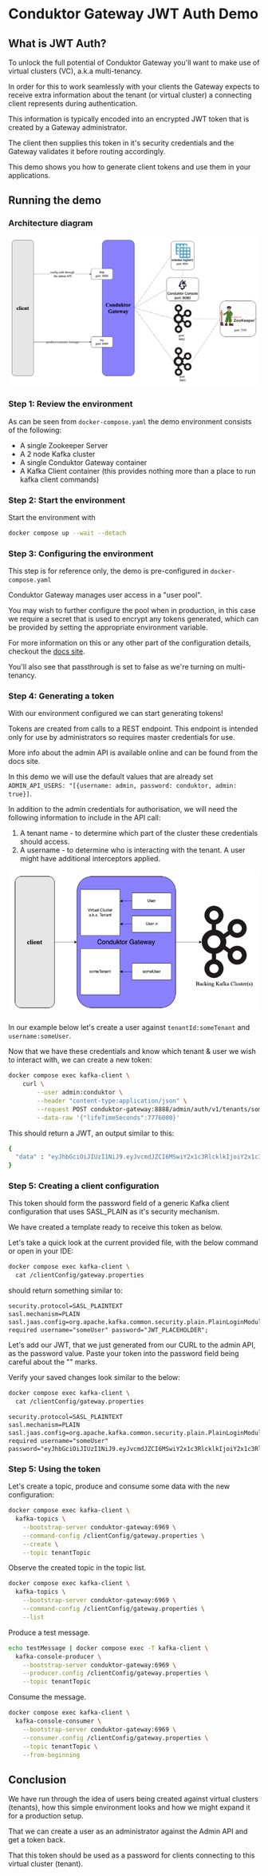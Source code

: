 # Conduktor Gateway JWT Auth Demo

## What is JWT Auth?

To unlock the full potential of Conduktor Gateway you'll want to make use of virtual clusters (VC), a.k.a multi-tenancy. 

In order for this to work seamlessly with your clients the Gateway expects to receive extra information about the tenant (or virtual cluster) a connecting client represents  during authentication. 

This information is typically encoded into an encrypted JWT token that is created by a Gateway administrator. 

The client then supplies this token in it's security credentials and the Gateway validates it before routing accordingly.   

This demo shows you how to generate client tokens and use them in your applications.

## Running the demo

### Architecture diagram
![architecture diagram](images/jwt-auth.png "authentication")

### Step 1: Review the environment

As can be seen from `docker-compose.yaml` the demo environment consists of the following:

* A single Zookeeper Server
* A 2 node Kafka cluster
* A single Conduktor Gateway container
* A Kafka Client container (this provides nothing more than a place to run kafka client commands)

### Step 2: Start the environment

Start the environment with

```bash
docker compose up --wait --detach
```

### Step 3: Configuring the environment

This step is for reference only, the demo is pre-configured in `docker-compose.yaml`

Conduktor Gateway manages user access in a "user pool".

You may wish to further configure the pool when in production, in this case we require a secret that is used to encrypt any tokens generated, which can be provided by setting the appropriate environment variable. 

For more information on this or any other part of the configuration details, checkout the [docs site](https://docs.conduktor.io/).

You'll also see that passthrough is set to false as we're turning on multi-tenancy.

### Step 4: Generating a token

With our environment configured we can start generating tokens!  

Tokens are created from calls to a REST endpoint. 
This endpoint is intended only for use by administrators so requires master credentials for use. 

More info about the admin API is available online and can be found from the docs site.

In this demo we will use the default values that are already set `ADMIN_API_USERS: "[{username: admin, password: conduktor, admin: true}]`.

In addition to the admin credentials for authorisation, we will need the following information to include in the API call:

1. A tenant name - to determine which part of the cluster these credentials should access.
2. A username - to determine who is interacting with the tenant. A user might have additional interceptors applied.

![tenant-user](./images/tenant-user.png)

In our example below let's create a user against `tenantId:someTenant` and `username:someUser`.

Now that we have these credentials and know which tenant & user we wish to interact with, we can create a new token:

```bash
docker compose exec kafka-client \
    curl \
        --user admin:conduktor \
        --header "content-type:application/json" \
        --request POST conduktor-gateway:8888/admin/auth/v1/tenants/someTenant/username/someUser \
        --data-raw '{"lifeTimeSeconds":7776000}'
```

This should return a JWT, an output similar to this:

```bash
{
  "data" : "eyJhbGciOiJIUzI1NiJ9.eyJvcmdJZCI6MSwiY2x1c3RlcklkIjoiY2x1c3RlcjEiLCJ1c2VybmFtZSI6InRlc3RAY29uZHVrdG9yLmlvIn0.XhB1e_ZXvgZ8zIfr28UQ33S8VA7yfWyfdM561Em9lrM"
}
```

### Step 5: Creating a client configuration

This token should form the password field of a generic Kafka client configuration that uses SASL_PLAIN as it's security mechanism. 

We have created a template ready to receive this token as below. 

Let's take a quick look at the current provided file, with the below command or open in your IDE:

```bash
docker compose exec kafka-client \
  cat /clientConfig/gateway.properties
```

should return something similar to:

```properties
security.protocol=SASL_PLAINTEXT
sasl.mechanism=PLAIN
sasl.jaas.config=org.apache.kafka.common.security.plain.PlainLoginModule required username="someUser" password="JWT_PLACEHOLDER";
```

Let's add our JWT, that we just generated from our CURL to the admin API, as the password value. Paste your token into the password field being careful about the "" marks.

Verify your saved changes look similar to the below:

```bash
docker compose exec kafka-client \
  cat /clientConfig/gateway.properties
```

```properties
security.protocol=SASL_PLAINTEXT
sasl.mechanism=PLAIN
sasl.jaas.config=org.apache.kafka.common.security.plain.PlainLoginModule required username="someUser" password="eyJhbGciOiJIUzI1NiJ9.eyJvcmdJZCI6MSwiY2x1c3RlcklkIjoiY2x1c3RlcjEiLCJ1c2VybmFtZSI6InRlc3RAY29uZHVrdG9yLmlvIn0.XhB1e_ZXvgZ8zIfr28UQ33S8VA7yfWyfdM561Em9lrM";
```

### Step 5: Using the token

Let's create a topic, produce and consume some data with the new configuration:

```bash
docker compose exec kafka-client \
  kafka-topics \
    --bootstrap-server conduktor-gateway:6969 \
    --command-config /clientConfig/gateway.properties \
    --create \
    --topic tenantTopic
```
Observe the created topic in the topic list.
```bash
docker compose exec kafka-client \
  kafka-topics \
    --bootstrap-server conduktor-gateway:6969 \
    --command-config /clientConfig/gateway.properties \
    --list
```
  

Produce a test message.
```bash
echo testMessage | docker compose exec -T kafka-client \
  kafka-console-producer \
    --bootstrap-server conduktor-gateway:6969 \
    --producer.config /clientConfig/gateway.properties \
    --topic tenantTopic
```
  

Consume the message.
```bash
docker compose exec kafka-client \
  kafka-console-consumer \
    --bootstrap-server conduktor-gateway:6969 \
    --consumer.config /clientConfig/gateway.properties \
    --topic tenantTopic \
    --from-beginning
```


## Conclusion

We have run through the idea of users being created against virtual clusters (tenants), how this simple environment looks and how we might expand it for a production setup.

That we can create a user as an administrator against the Admin API and get a token back.

That this token should be used as a password for clients connecting to this virtual cluster (tenant).
